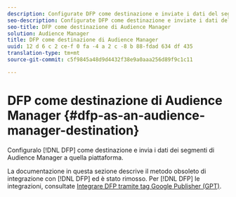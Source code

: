 ```yaml
---
description: Configurate DFP come destinazione e inviate i dati del segmento Audience Manager a quella piattaforma.
seo-description: Configurate DFP come destinazione e inviate i dati del segmento Audience Manager a quella piattaforma.
seo-title: DFP come destinazione di Audience Manager
solution: Audience Manager
title: DFP come destinazione di Audience Manager
uuid: 12 d 6 c 2 ce-f 0 fa -4 a 2 c -8 b 88-fdad 634 df 435
translation-type: tm+mt
source-git-commit: c5f9845a48d9d4432f38e9a0aaa256d89f9c1c11

---
```



# DFP come destinazione di Audience Manager {#dfp-as-an-audience-manager-destination}

Configuralo [!DNL DFP] come destinazione e invia i dati dei segmenti di Audience Manager a quella piattaforma.

La documentazione in questa sezione descrive il metodo obsoleto di integrazione con [!DNL DFP] ed è stato rimosso. Per [!DNL DFP] le integrazioni, consultate [Integrare DFP tramite tag Google Publisher (GPT)](../integration/gpt-aam-destination/gpt-aam-requirements.md).
